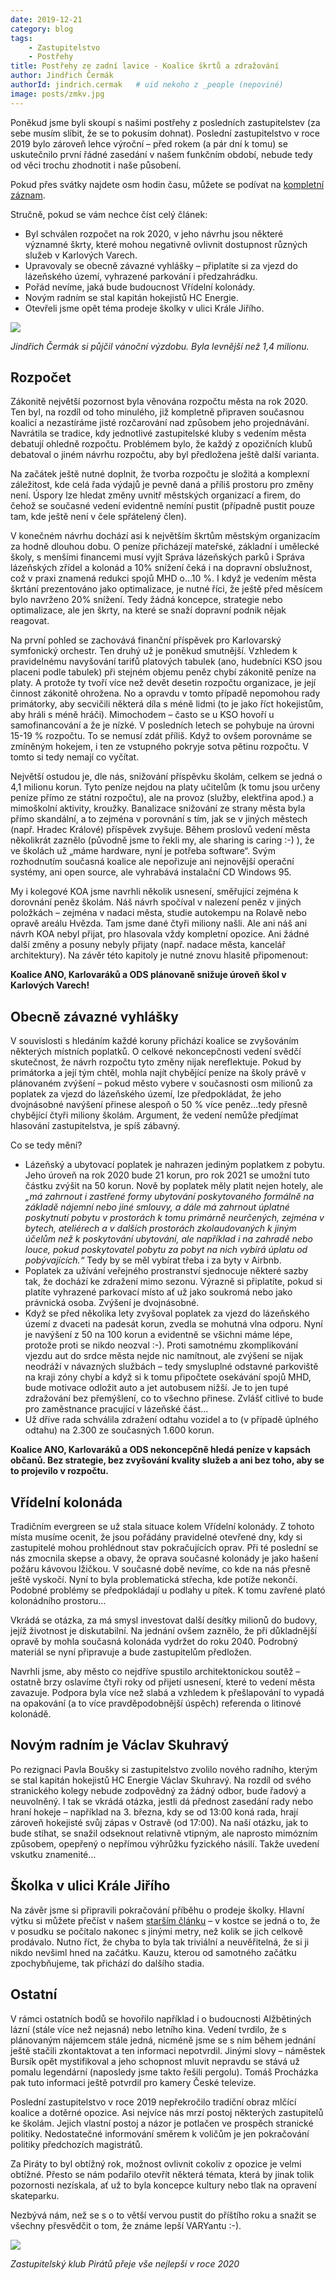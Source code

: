 ```yaml
---
date: 2019-12-21
category: blog
tags:
    - Zastupitelstvo
    - Postřehy
title: Postřehy ze zadní lavice - Koalice škrtů a zdražování
author: Jindřich Čermák
authorId: jindrich.cermak   # uid nekoho z _people (nepoviné)
image: posts/zmkv.jpg
---
```



Poněkud jsme byli skoupí s našimi postřehy z posledních zastupitelstev (za sebe musím slíbit, že se to pokusím dohnat). Poslední zastupitelstvo v roce 2019 bylo zároveň lehce výroční – před rokem (a pár dní k tomu) se uskutečnilo první řádné zasedání v našem funkčním období, nebude tedy od věci trochu zhodnotit i naše působení.

Pokud přes svátky najdete osm hodin času, můžete se podívat na [kompletní záznam](http://live.publicstream.cz/vary/6-jednani-zastupitelstva-mesta-karlovy-vary-dne-17-12-2019-571).

Stručně, pokud se vám nechce číst celý článek:

 - Byl schválen rozpočet na rok 2020, v jeho návrhu jsou některé významné škrty, které mohou negativně ovlivnit dostupnost různých služeb v Karlových Varech.
 - Upravovaly se obecně závazné vyhlášky – připlatíte si za vjezd do
   lázeňského území, vyhrazené parkování i předzahrádku.
 - Pořád nevíme, jaká bude budoucnost Vřídelní kolonády.
 - Novým radním se stal kapitán hokejistů HC Energie.
 - Otevřeli jsme opět téma prodeje školky v ulici Krále Jiřího.

![](/assets/img/posts/postrehy_vanoce.jpg)

_Jindřich Čermák si půjčil vánoční výzdobu. Byla levnější než 1,4 milionu._

## **Rozpočet**

Zákonitě největší pozornost byla věnována rozpočtu města na rok 2020. Ten byl, na rozdíl od toho minulého, již kompletně připraven současnou koalicí a nezastíráme jisté rozčarování nad způsobem jeho projednávání. Navrátila se tradice, kdy jednotlivé zastupitelské kluby s vedením města debatují ohledně rozpočtu. Problémem bylo, že každý z opozičních klubů debatoval o jiném návrhu rozpočtu, aby byl předložena ještě další varianta.

Na začátek ještě nutné doplnit, že tvorba rozpočtu je složitá a komplexní záležitost, kde celá řada výdajů je pevně daná a příliš prostoru pro změny není. Úspory lze hledat změny uvnitř městských organizací a firem, do čehož se současné vedení evidentně nemíní pustit (případně pustit pouze tam, kde ještě není v čele spřátelený člen).

V konečném návrhu dochází asi k největším škrtům městským organizacím za hodně dlouhou dobu. O peníze přicházejí mateřské, základní i umělecké školy, s menšími financemi musí vyjít Správa lázeňských parků i Správa lázeňských zřídel a kolonád a 10% snížení čeká i na dopravní obslužnost, což v praxi znamená redukci spojů MHD o…10 %. I když je vedením města škrtání prezentováno jako optimalizace, je nutné říci, že ještě před měsícem bylo navrženo 20% snížení. Tedy žádná koncepce, strategie nebo optimalizace, ale jen škrty, na které se snaží dopravní podnik nějak reagovat.

Na první pohled se zachovává finanční příspěvek pro Karlovarský symfonický orchestr. Ten druhý už je poněkud smutnější. Vzhledem k pravidelnému navyšování tarifů platových tabulek (ano, hudebníci KSO jsou placeni podle tabulek) při stejném objemu peněz chybí zákonitě peníze na platy. A protože ty tvoří více než devět desetin rozpočtu organizace, je její činnost zákonitě ohrožena. No a opravdu v tomto případě nepomohou rady primátorky, aby secvičili některá díla s méně lidmi (to je jako říct hokejistům, aby hráli s méně hráči). Mimochodem – často se u KSO hovoří u samofinancování a že je nízké. V posledních letech se pohybuje na úrovni 15-19 % rozpočtu. To se nemusí zdát příliš. Když to ovšem porovnáme se zmíněným hokejem, i ten ze vstupného pokryje sotva pětinu rozpočtu. V tomto si tedy nemají co vyčítat.

Největší ostudou je, dle nás, snižování příspěvku školám, celkem se jedná o 4,1 milionu korun. Tyto peníze nejdou na platy učitelům (k tomu jsou určeny peníze přímo ze státní rozpočtu), ale na provoz (služby, elektřina apod.) a mimoškolní aktivity, kroužky. Banalizace snižování ze strany města byla přímo skandální, a to zejména v porovnání s tím, jak se v jiných městech (např. Hradec Králové) příspěvek zvyšuje. Během proslovů vedení města několikrát zaznělo (původně jsme to řekli my, ale sharing is caring :-) ), že ve školách už „máme hardware, nyní je potřeba software“. Svým rozhodnutím současná koalice ale nepořizuje ani nejnovější operační systémy, ani open source, ale vyhrabává instalační CD Windows 95.

My i kolegové KOA jsme navrhli několik usnesení, směřující zejména k dorovnání peněz školám. Náš návrh spočíval v nalezení peněz v jiných položkách – zejména v nadaci města, studie autokempu na Rolavě nebo opravě areálu Hvězda. Tam jsme dané čtyři miliony našli. Ale ani náš ani návrh KOA nebyl přijat, pro hlasovala vždy kompletní opozice. Ani žádné další změny a posuny nebyly přijaty (např. nadace města, kancelář architektury). Na závěr této kapitoly je nutné znovu hlasitě připomenout:

**Koalice ANO, Karlovaráků a ODS plánovaně snižuje úroveň škol v Karlových Varech!**

## **Obecně závazné vyhlášky**

V souvislosti s hledáním každé koruny přichází koalice se zvyšováním některých místních poplatků. O celkové nekoncepčnosti vedení svědčí skutečnost, že návrh rozpočtu tyto změny nijak nereflektuje. Pokud by primátorka a její tým chtěl, mohla najít chybějící peníze na školy právě v plánovaném zvýšení – pokud město vybere v současnosti osm milionů za poplatek za vjezd do lázeňského území, lze předpokládat, že jeho dvojnásobné navýšení přinese alespoň o 50 % více peněz…tedy přesně chybějící čtyři miliony školám. Argument, že vedení nemůže předjímat hlasování zastupitelstva, je spíš zábavný.

Co se tedy mění?

 - Lázeňský a ubytovací poplatek je nahrazen jediným poplatkem z pobytu.
   Jeho úroveň na rok 2020 bude 21 korun, pro rok 2021 se umožní tuto
   částku zvýšit na 50 korun. Nově by poplatek měly platit nejen hotely,
   ale _„má_ _zahrnout i zastřené formy ubytování poskytovaného formálně
   na základě nájemní nebo jiné smlouvy, a dále má zahrnout úplatné
   poskytnutí pobytu v prostorách k tomu primárně neurčených, zejména v
   bytech, ateliérech a v dalších prostorách zkolaudovaných k jiným
   účelům než k poskytování ubytování, ale například i na zahradě nebo
   louce, pokud poskytovatel pobytu za pobyt na nich vybírá úplatu od
   pobývajících.“_ Tedy by se měl vybírat třeba i za byty v Airbnb.
 - Poplatek za užívání veřejného prostranství sjednocuje některé sazby
   tak, že dochází ke zdražení mimo sezonu. Výrazně si připlatíte, pokud
   si platíte vyhrazené parkovací místo ať už jako soukromá nebo jako
   právnická osoba. Zvýšení je dvojnásobné.
 - Když se před několika lety zvyšoval poplatek za vjezd do lázeňského
   území z dvaceti na padesát korun, zvedla se mohutná vlna odporu. Nyní
   je navýšení z 50 na 100 korun a evidentně se všichni máme lépe,
   protože proti se nikdo neozval :-). Proti samotnému zkomplikování
   vjezdu aut do srdce města nejde nic namítnout, ale zvýšení se nijak
   neodráží v návazných službách – tedy smysluplné odstavné parkoviště
   na kraji zóny chybí a když si k tomu připočtete osekávání spojů MHD,
   bude motivace odložit auto a jet autobusem nižší. Je to jen tupé
   zdražování bez přemýšlení, co to všechno přinese. Zvlášť citlivé to
   bude pro zaměstnance pracující v lázeňské část…
 - Už dříve rada schválila zdražení odtahu vozidel a to (v případě
   úplného odtahu) na 2.300 ze současných 1.600 korun.

**Koalice ANO, Karlovaráků a ODS nekoncepčně hledá peníze v kapsách občanů. Bez strategie, bez zvyšování kvality služeb a ani bez toho, aby se to projevilo v rozpočtu.**

## **Vřídelní kolonáda**

Tradičním evergreen se už stala situace kolem Vřídelní kolonády. Z tohoto místa musíme ocenit, že jsou pořádány pravidelné otevřené dny, kdy si zastupitelé mohou prohlédnout stav pokračujících oprav. Při té poslední se nás zmocnila skepse a obavy, že oprava současné kolonády je jako hašení požáru kávovou lžičkou. V současné době nevíme, co kde na nás přesně ještě vyskočí. Nyní to byla problematická střecha, kde potíže nekončí. Podobné problémy se předpokládají u podlahy u pítek. K tomu zavřené plató kolonádního prostoru…

Vkrádá se otázka, za má smysl investovat další desítky milionů do budovy, jejíž životnost je diskutabilní. Na jednání ovšem zaznělo, že při důkladnější opravě by mohla současná kolonáda vydržet do roku 2040. Podrobný materiál se nyní připravuje a bude zastupitelům předložen.

Navrhli jsme, aby město co nejdříve spustilo architektonickou soutěž – ostatně brzy oslavíme čtyři roky od přijetí usnesení, které to vedení města zavazuje. Podpora byla více než slabá a vzhledem k přešlapování to vypadá na opakování (a to více pravděpodobnější úspěch) referenda o litinové kolonádě.

## **Novým radním je Václav Skuhravý**

Po rezignaci Pavla Boušky si zastupitelstvo zvolilo nového radního, kterým se stal kapitán hokejistů HC Energie Václav Skuhravý. Na rozdíl od svého stranického kolegy nebude zodpovědný za žádný odbor, bude řadový a neuvolněný. I tak se vkrádá otázka, jestli dá přednost zasedání rady nebo hraní hokeje – například na 3. března, kdy se od 13:00 koná rada, hrají zároveň hokejisté svůj zápas v Ostravě (od 17:00). Na naší otázku, jak to bude stíhat, se snažil odseknout relativně vtipným, ale naprosto mimózním způsobem, opepřený o nepřímou výhrůžku fyzického násilí. Takže uvedení vskutku znamenité…

## **Školka v ulici Krále Jiřího**

Na závěr jsme si připravili pokračování příběhu o prodeje školky. Hlavní výtku si můžete přečíst v našem [starším článku](https://karlovyvary.pirati.cz/aktuality/v-pripade-prodeje-skolky-nadale-trvaji-pochybnosti.html) – v kostce se jedná o to, že v posudku se počítalo nakonec s jinými metry, než kolik se jich celkově prodávalo. Nutno říct, že chyba to byla tak triviální a neuvěřitelná, že si ji nikdo nevšiml hned na začátku. Kauzu, kterou od samotného začátku zpochybňujeme, tak přichází do dalšího stadia.

## **Ostatní**

V rámci ostatních bodů se hovořilo například i o budoucnosti Alžbětiných lázní (stále více než nejasná) nebo letního kina. Vedení tvrdilo, že s plánovaným nájemcem stále jedná, nicméně jsme se s ním během jednání ještě stačili zkontaktovat a ten informaci nepotvrdil. Jinými slovy – náměstek Bursík opět mystifikoval a jeho schopnost mluvit nepravdu se stává už pomalu legendární (naposledy jsme takto řešili pergolu). Tomáš Procházka pak tuto informaci ještě potvrdil pro kamery České televize.

Poslední zastupitelstvo v roce 2019 nepřekročilo tradiční obraz mlčící koalice a dotěrné opozice. Asi nejvíce nás mrzí postoj některých zastupitelů ke školám. Jejich vlastní postoj a názor je potlačen ve prospěch stranické politiky. Nedostatečné informování směrem k voličům je jen pokračování politiky předchozích magistrátů.

Za Piráty to byl obtížný rok, možnost ovlivnit cokoliv z opozice je velmi obtížné. Přesto se nám podařilo otevřít některá témata, která by jinak tolik pozornosti nezískala, ať už to byla koncepce kultury nebo tlak na opravení skateparku.

Nezbývá nám, než se s o to větší vervou pustit do příštího roku a snažit se všechny přesvědčit o tom, že známe lepší VARYantu :-).

![](/assets/img/posts/postrehy_pirati.jpg)

_Zastupitelský klub Pirátů přeje vše nejlepší v roce 2020_
